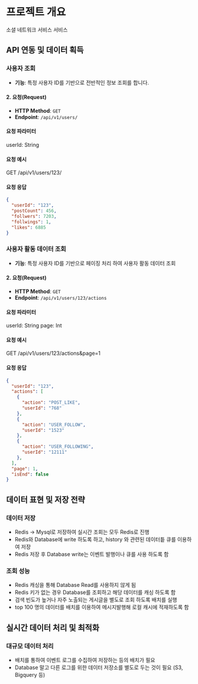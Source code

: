 # 프로젝트 개요
소셜 네트워크 서비스 서비스

## API 연동 및 데이터 획득

### 사용자 조회
- **기능**: 특정 사용자 ID를 기반으로 전반적인 정보 조회를 합니다.

#### 2. 요청(Request)
- **HTTP Method**: `GET`
- **Endpoint**: `/api/v1/users/`

#### 요청 파라미터
userId: String

#### 요청 예시
GET /api/v1/users/123/

#### 요청 응답
```json
{
  "userId": "123",
  "postCount": 456,
  "follwers": 7203,
  "follwings": 1,
  "likes": 6885
}
```

### 사용자 활동 데이터 조회
- **기능**: 특정 사용자 ID를 기반으로 페이징 처리 하여 사용자 활동 데이터 조회

#### 2. 요청(Request)
- **HTTP Method**: `GET`
- **Endpoint**: `/api/v1/users/123/actions`

#### 요청 파라미터
userId: String
page: Int

#### 요청 예시
GET /api/v1/users/123/actions&page=1

#### 요청 응답
```json
{
  "userId": "123",
  "actions": [
    {
      "action": "POST_LIKE",
      "userId": "768" 
    },
    {
      "action": "USER_FOLLOW",
      "userId": "1523" 
    },
    {
      "action": "USER_FOLLOWING",
      "userId": "12111" 
    },
  ],
  "page": 1,
  "isEnd": false
}
```

## 데이터 표현 및 저장 전략

### 데이터 저장
- Redis -> Mysql로 저장하여 실시간 조회는 모두 Redis로 진행
- Redis와 Database에 write 하도록 하고, history 와 관련된 데이터틑 큐를 이용하여 저장
- Redis 저장 후 Database write는 이벤트 발행이나 큐를 사용 하도록 함

### 조회 성능
- Redis 캐싱을 통해 Database Read를 사용하지 않게 됨
- Redis 키가 없는 경우 Database를 조회하고 해당 데이터를 캐싱 하도록 함
- 검색 빈도가 높거나 자주 노출되는 게시글을 별도로 조회 하도록 배치를 실행
- top 100 명의 데이터를 배치를 이용하여 메시지발행해 로컬 캐시에 적재하도록 함

## 실시간 데이터 처리 및 최적화

### 대규모 데이터 처리
- 배치를 통하여 이벤트 로그를 수집하여 저장하는 등의 배치가 필요
- Database 말고 다른 로그를 위한 데이터 저장소를 별도로 두는 것이 필요 (S3, Bigquery 등)
